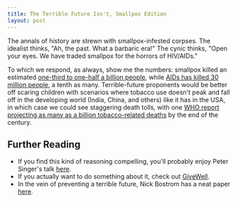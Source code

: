 ```yaml
---
title: The Terrible Future Isn't, Smallpox Edition
layout: post
---
```


The annals of history are strewn with smallpox-infested corpses. The idealist
thinks, "Ah, the past. What a barbaric era!" The cynic thinks, "Open your eyes. We have traded
smallpox for the horrors of HIV/AIDs." 

To which we respond, as always, show me the numbers: smallpox killed an
estimated
[one-third to one-half a billion people](http://en.wikipedia.org/wiki/Smallpox),
while
[AIDs has killed 30 million people](http://en.wikipedia.org/wiki/Epidemiology_of_HIV/AIDS),
a tenth as many. Terrible-future proponents would be better off scaring
children with scenarios where tobacco use doesn't peak and fall off in the
developing world (India, China, and others) like it has in the USA, in which case we could see staggering
death tolls, with one [WHO report projecting as many as a
billion tobacco-related deaths](http://www.who.int/tobacco/mpower/mpower_report_full_2008.pdf)
by the end of the century.

## Further Reading
* If you find this kind of reasoning compelling, you'll probably enjoy Peter
Singer's talk
[here](http://www.ted.com/talks/peter_singer_the_why_and_how_of_effective_altruism.html).
* If you actually want to do something about it, check out
  [GiveWell](http://www.givewell.org/).
* In the vein of preventing a terrible future, Nick Bostrom has a neat paper
  [here](http://www.existential-risk.org/concept.pdf).
